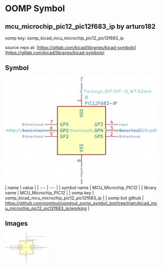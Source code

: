 # OOMP Symbol  
## mcu_microchip_pic12_pic12f683_ip  by arturo182  
  
oomp key: oomp_kicad_mcu_microchip_pic12_pic12f683_ip  
  
source repo at: [https://gitlab.com/kicad/libraries/kicad-symbols](https://gitlab.com/kicad/libraries/kicad-symbols)  
## Symbol  
  
[![working.png](working_600.png)](working.png)  
| name | value | 
| --- | --- | 
| symbol name | MCU_Microchip_PIC12 | 
| library name | MCU_Microchip_PIC12 | 
| oomp key | oomp_kicad_mcu_microchip_pic12_pic12f683_ip | 
| oomp bot github | https://github.com/oomlout/oomlout_oomp_symbol_bot/tree/main/kicad_mcu_microchip_pic12_pic12f683_ip/working | 
## Images  
  
[![working.png](working_140.png)](working.png)  
